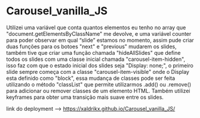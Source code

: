 # Carousel_vanilla_JS

Utilizei uma variável que conta quantos elementos eu tenho no array que "document.getElementsByClassName" me devolve, e uma variável counter para poder observar em qual “slide” estamos no momento, assim pude criar duas funções para os botoes "next" e "previous" mudarem os slides, também tive que criar uma função chamada "hideAllSlides" que define todos os slides com uma classe inicial chamada "carousel-item-hidden", isso faz com que o estado inicial dos slides seja "Display: none;", o primeiro slide sempre começa com a classe "carousel-item-visible" onde o Display esta definido como "block", essa mudança de classes pode ser feita utilizando o método "classList" que permite utilizarmos .add() ou .remove() para adicionar ou remover classes de um elemento HTML. 
Também utilizei keyframes para obter uma transição mais suave entre os slides.

link do deployment --> https://xaldrikx.github.io/Carousel_vanilla_JS/
